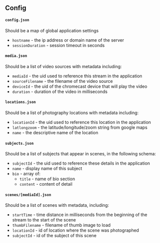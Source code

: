 ## Config

#### `config.json`

Should be a map of global application settings

* `hostname` - the ip address or domain name of the server
* `sessionDuration` - session timeout in seconds

#### `media.json`

Should be a list of video sources with metadata including:

* `mediaId` - the uid used to reference this stream in the application
* `sourceFilename` - the filename of the video source
* `deviceId` - the uid of the chromecast device that will play the video
* `duration` - duration of the video in milliseconds

#### `locations.json`

Should be a list of photography locations with metadata including:

* `locationId` - the uid used to reference this location in the application
* `latlongzoom` - the latitude/longitude/zoom string from google maps
* `name` - the descriptive name of the location

#### `subjects.json`

Should be a list of subjects that appear in scenes, in the following schema:

* `subjectId` - the uid used to reference these details in the application
* `name` - display name of this subject
* `bio` - array of:
  * `title` - name of bio section
  * `content` - content of detail

#### `scenes/[mediaId].json`

Should be a list of scenes with metadata, including:

* `startTime` - time distance in milliseconds from the beginning of the stream to the start of the scene
* `thumbFilename` - filename of thumb image to load
* `locationId` - id of location where the scene was photographed
* `subjectId` - id of the subject of this scene
